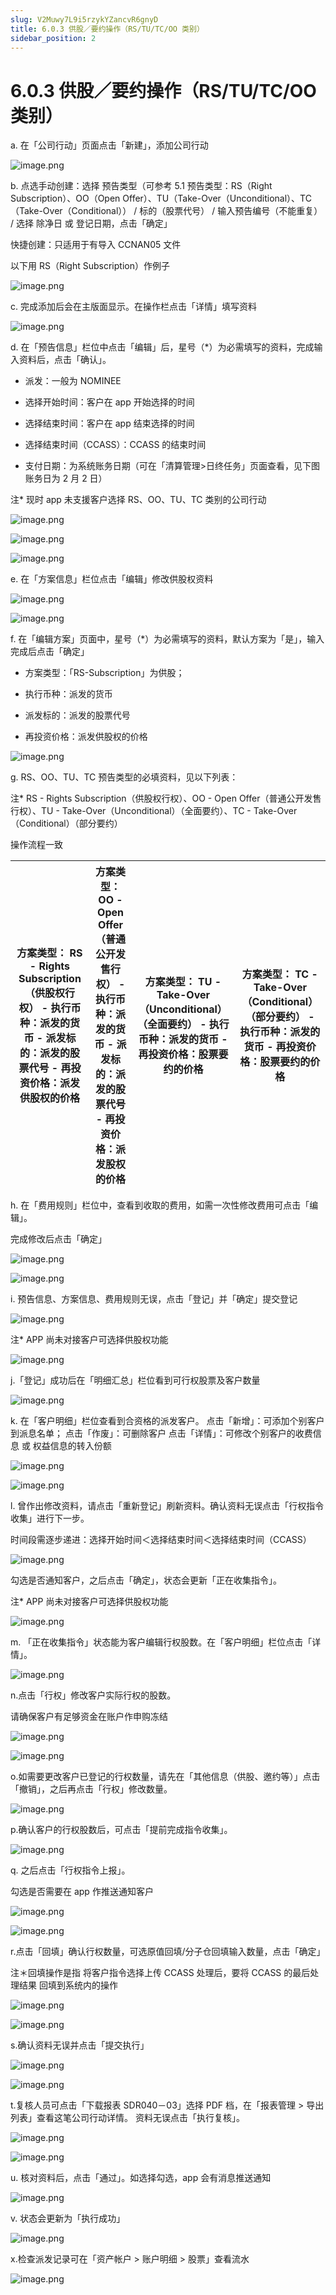 ```yaml
---
slug: V2Muwy7L9i5rzykYZancvR6gnyD
title: 6.0.3 供股／要约操作（RS/TU/TC/OO 类别）
sidebar_position: 2
---
```



# 6.0.3 供股／要约操作（RS/TU/TC/OO 类别）


a. 在「公司行动」页面点击「新建」，添加公司行动


![image.png](/assets/50547cc3905f3671d43b2ee89001f4d2.png)


b. 点选手动创建：选择 预告类型（可参考 5.1 预告类型：RS（Right Subscription）、OO（Open Offer）、TU（Take-Over（Unconditional）、TC（Take-Over（Conditional）） / 标的（股票代号） / 输入预告编号（不能重复） / 选择 除净日 或 登记日期，点击「确定」


快捷创建：只适用于有导入 CCNAN05 文件


以下用 RS（Right Subscription）作例子


![image.png](/assets/46a95f09b18bb62d30972a04d3635cfa.png)


c. 完成添加后会在主版面显示。在操作栏点击「详情」填写资料


![image.png](/assets/5795c6a2525bc0d44ffd6895d566ecde.png)


d. 在「预告信息」栏位中点击「编辑」后，星号（*）为必需填写的资料，完成输入资料后，点击「确认」。



- 派发：一般为 NOMINEE


- 选择开始时间：客户在 app 开始选择的时间


- 选择结束时间：客户在 app 结束选择的时间


- 选择结束时间（CCASS）：CCASS 的结束时间
- 支付日期：为系统账务日期（可在「清算管理>日终任务」页面查看，见下图账务日为 2 月 2 日）

注* 现时 app 未支援客户选择 RS、OO、TU、TC 类别的公司行动


![image.png](/assets/818285dcbb9a95d7e7f295cea2023bf3.png)


![image.png](/assets/b39944e277b18e4f5f69ab76649165f8.png)


![image.png](/assets/dbf150281dc0794915fa3f141977107f.png)


e.  在「方案信息」栏位点击「编辑」修改供股权资料


![image.png](/assets/6b1146c69c20bf129a4e5145fd75095a.png)


![image.png](/assets/613eabd2044dd7103a830ed76a6e4966.png)


f. 在「编辑方案」页面中，星号（*）为必需填写的资料，默认方案为「是」，输入完成后点击「确定」


- 方案类型：「RS-Subscription」为供股；


- 执行币种：派发的货币


- 派发标的：派发的股票代号


- 再投资价格：派发供股权的价格


![image.png](/assets/47e80440ecbfa808b2100c9e15401465.png)


g. RS、OO、TU、TC 预告类型的必填资料，见以下列表：


注* RS - Rights Subscription（供股权行权）、OO - Open Offer（普通公开发售行权）、TU - Take-Over（Unconditional）（全面要约）、TC - Take-Over（Conditional）（部分要约） 


操作流程一致


| 方案类型： **RS - Rights Subscription（供股权行权）**   - 执行币种：派发的货币 - 派发标的：派发的股票代号 - 再投资价格：派发供股权的价格   | 方案类型： **OO - Open Offer（普通公开发售行权）**  - 执行币种：派发的货币 - 派发标的：派发的股票代号 - 再投资价格：派发股权的价格   | 方案类型： **TU - Take-Over（Unconditional）（全面要约）**  - 执行币种：派发的货币 - 再投资价格：股票要约的价格    | 方案类型： **TC - Take-Over（Conditional）（部分要约）**   - 执行币种：派发的货币 - 再投资价格：股票要约的价格    |
| -------------------------------------------------------------------------------------------- | ----------------------------------------------------------------------------------- | ------------------------------------------------------------------------------- | ------------------------------------------------------------------------------ |


h. 在「费用规则」栏位中，查看到收取的费用，如需一次性修改费用可点击「编辑」。


完成修改后点击「确定」


![image.png](/assets/4c420f2f0eb8053c61062c885d23f83d.png)


![image.png](/assets/581c87f2642ade18a5ec31ff4f5edb95.png)


i. 预告信息、方案信息、费用规则无误，点击「登记」并「确定」提交登记


![image.png](/assets/70010708b0ccb4ece7463e62d051fcc5.png)


注* APP 尚未对接客户可选择供股权功能


![image.png](/assets/82b9c17a07ebc75399ed652602aabe2f.png)


j.「登记」成功后在「明细汇总」栏位看到可行权股票及客户数量


![image.png](/assets/9ee01e6e45af38964e43d9f0101bd1ae.png)


k. 在「客户明细」栏位查看到合资格的派发客户。
点击「新增」：可添加个别客户到派息名单；
点击「作废」：可删除客户
点击「详情」：可修改个别客户的收费信息 或 权益信息的转入份额


![image.png](/assets/d4e2a55c7a3acfa37ff0f828e912e3c8.png)


![image.png](/assets/d11cb5d9545b5e7e0cda669474c188d4.png)


l. 曾作出修改资料，请点击「重新登记」刷新资料。确认资料无误点击「行权指令收集」进行下一步。


时间段需逐步递进：选择开始时间＜选择结束时间＜选择结束时间（CCASS）


![image.png](/assets/80dedead9feee5536d02c611ff97889e.png)


勾选是否通知客户，之后点击「确定」，状态会更新「正在收集指令」。


注* APP 尚未对接客户可选择供股权功能


![image.png](/assets/581c557e7591e818c55605ef5026e1e5.png)


m. 「正在收集指令」状态能为客户编辑行权股数。在「客户明细」栏位点击「详情」。


![image.png](/assets/3acb720eef0784d296c9e96fa24a149a.png)


n.点击「行权」修改客户实际行权的股数。


请确保客户有足够资金在账户作申购冻结


![image.png](/assets/4ed7199cad568b84bc14a57f27c8a9f5.png)


![image.png](/assets/bfa834ff0af264204f8ec8abf8f6614f.png)


o.如需要更改客户已登记的行权数量，请先在「其他信息（供股、邀约等）」点击「撤销」，之后再点击「行权」修改数量。


![image.png](/assets/f9132468c3c920fdf84999f96436c855.png)


p.确认客户的行权股数后，可点击「提前完成指令收集」。


![image.png](/assets/b718676bd76ac548d0e2af8d46e27f97.png)


q. 之后点击「行权指令上报」。


勾选是否需要在 app 作推送通知客户


![image.png](/assets/1aa03188bd13bfaa28beda4e4d487b6b.png)


![image.png](/assets/835662113eb55cae5add946f6ab9fe4e.png)


r.点击「回填」确认行权数量，可选原值回填/分子仓回填输入数量，点击「确定」


注＊回填操作是指 将客户指令选择上传 CCASS 处理后，要将 CCASS 的最后处理结果 回填到系统内的操作


![image.png](/assets/c53c11b29a464cb81ffc0c4e1b0db39c.png)


![image.png](/assets/2c8e84c32ab982059e195b57bf6aa881.png)


s.确认资料无误并点击「提交执行」


![image.png](/assets/5085a6d32d286c071197f916a732e4c3.png)


![image.png](/assets/30ff95001cfbe8a26bb8b3da931f1c37.png)


t.复核人员可点击「下载报表 SDR040－03」选择 PDF 档，在「报表管理 > 导出列表」查看这笔公司行动详情。
资料无误点击「执行复核」。


![image.png](/assets/05278e431b95f0c539fb0f2053f3c6ac.png)


![image.png](/assets/6b94039d37624eeea303a1bbfeab510d.png)


u. 核对资料后，点击「通过」。如选择勾选，app 会有消息推送通知


![image.png](/assets/b351111d10b538851489e17d07b06f27.png)


v. 状态会更新为「执行成功」


![image.png](/assets/a98c821202c6c929ea68898b4f4448ed.png)


x.检查派发记录可在「资产帐户 > 账户明细 > 股票」查看流水


![image.png](/assets/4761e4554bd559e9c135aa76107202cf.png)

